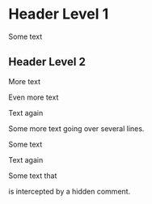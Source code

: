 # Header Level 1

Some text

## Header Level 2
More text

<!-- HTML-style comment -->

Even more text

<!--- hidden comment --->

Text again

<!--- hidden --->

Some more text
going over
several lines.
<!--- hidden, no empty line before --->

Some text

<!--- hidden, no empty line after --->
Text again

Some text that
<!--- hidden, no empty lines --->
is intercepted by a hidden comment.

<!-- a multi-line
HTML-style
  ...
     comment -->